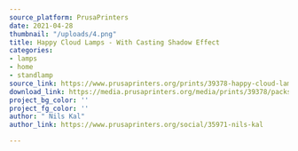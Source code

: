 ```yaml
---
source_platform: PrusaPrinters
date: 2021-04-28
thumbnail: "/uploads/4.png"
title: Happy Cloud Lamps - With Casting Shadow Effect
categories:
- lamps
- home
- standlamp
source_link: https://www.prusaprinters.org/prints/39378-happy-cloud-lamps-with-casting-shadow-effect
download_link: https://media.prusaprinters.org/media/prints/39378/packs/81814_f8d9f91d-ebbe-4d64-82bf-8edf3769d49c/happy-cloud-lamps-with-casting-shadow-effect-print_files.zip#_ga=2.85186845.529317066.1619385758-1521836024.1614377370
project_bg_color: ''
project_fg_color: ''
author: " Nils Kal"
author_link: https://www.prusaprinters.org/social/35971-nils-kal

---
```

